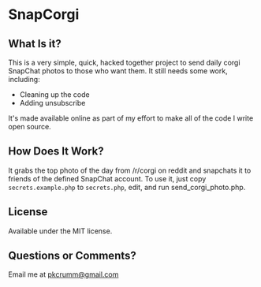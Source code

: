 # SnapCorgi

## What Is it?
This is a very simple, quick, hacked together project to send daily corgi SnapChat photos to those who want them. It still needs some work, including:

* Cleaning up the code
* Adding unsubscribe

It's made available online as part of my effort to make all of the code I write open source.

## How Does It Work?
It grabs the top photo of the day from /r/corgi on reddit and snapchats it to friends of the defined SnapChat account. To use it, just copy `secrets.example.php` to `secrets.php`, edit, and run send_corgi_photo.php.

## License
Available under the MIT license.

## Questions or Comments?
Email me at pkcrumm@gmail.com